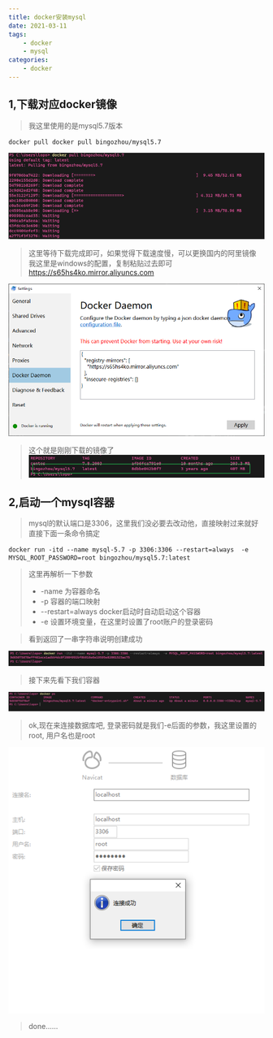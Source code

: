```yaml
---
title: docker安装mysql
date: 2021-03-11
tags:
    - docker
    - mysql
categories:
    - docker
---
```

## 1,下载对应docker镜像

> 我这里使用的是mysql5.7版本
```shell
docker pull docker pull bingozhou/mysql5.7
```
![png](../.image/img.png)
> 这里等待下载完成即可，如果觉得下载速度慢，可以更换国内的阿里镜像  
> 我这里是windows的配置，复制粘贴过去即可
> <https://s65hs4ko.mirror.aliyuncs.com>

![png](../.image/img_4.png)
> 这个就是刚刚下载的镜像了
![png](../.image/img_1.png)
 
## 2,启动一个mysql容器
> mysql的默认端口是3306，这里我们没必要去改动他，直接映射过来就好  
> 直接下面一条命令搞定
```shell
docker run -itd --name mysql-5.7 -p 3306:3306 --restart=always  -e MYSQL_ROOT_PASSWORD=root bingozhou/mysql5.7:latest
```
> 这里再解析一下参数 
> - -name 为容器命名
> - -p    容器的端口映射
> - --restart=always    docker启动时自动启动这个容器
> - -e    设置环境变量，在这里时设置了root账户的登录密码  

> 看到返回了一串字符串说明创建成功
> 
![png](../.image/img_2.png)
 
> 接下来先看下我们容器

![png](../.image/img_3.png)

> ok,现在来连接数据库吧, 登录密码就是我们-e后面的参数，我这里设置的root, 
> 用户名也是root

![png](../.image/img_5.png)

> done......